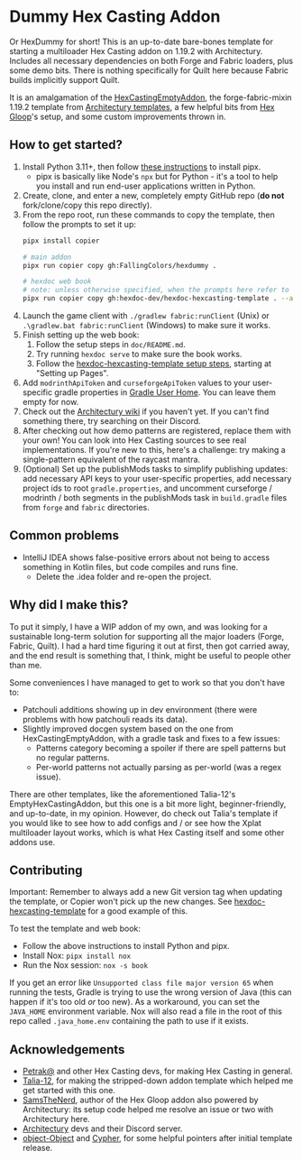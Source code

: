 # Dummy Hex Casting Addon

Or HexDummy for short! This is an up-to-date bare-bones template for starting a multiloader Hex Casting addon on
1.19.2 with Architectury. Includes all necessary dependencies on both Forge and Fabric loaders, plus some demo
bits. There is nothing specifically for Quilt here because Fabric builds implicitly support Quilt.

It is an amalgamation of the [HexCastingEmptyAddon](https://github.com/Talia-12/EmptyHexCastingAddon),
the forge-fabric-mixin 1.19.2 template
from [Architectury templates](https://github.com/architectury/architectury-templates), a few helpful bits from
[Hex Gloop](https://github.com/SamsTheNerd/HexGloop)'s setup, and some custom improvements thrown in.

## How to get started?

1. Install Python 3.11+, then follow [these instructions](https://pypa.github.io/pipx/#install-pipx) to install pipx.
   * pipx is basically like Node's `npx` but for Python - it's a tool to help you install and run end-user applications written in Python.
2. Create, clone, and enter a new, completely empty GitHub repo (**do not** fork/clone/copy this repo directly).
3. From the repo root, run these commands to copy the template, then follow the prompts to set it up:
   ```sh
   pipx install copier

   # main addon
   pipx run copier copy gh:FallingColors/hexdummy .
   
   # hexdoc web book
   # note: unless otherwise specified, when the prompts here refer to "package", it means the Python hexdoc addon package being created
   pipx run copier copy gh:hexdoc-dev/hexdoc-hexcasting-template . --answers-file .hexdoc-template-inputs.yml --skip .gitignore --defaults
   ```
4. Launch the game client with `./gradlew fabric:runClient` (Unix) or `.\gradlew.bat fabric:runClient` (Windows) to make sure it works.
5. Finish setting up the web book:
   1. Follow the setup steps in `doc/README.md`.
   2. Try running `hexdoc serve` to make sure the book works.
   3. Follow the [hexdoc-hexcasting-template setup steps](https://github.com/hexdoc-dev/hexdoc-hexcasting-template#setting-up-pages), starting at "Setting up Pages".
6. Add `modrinthApiToken` and `curseforgeApiToken` values to your user-specific gradle properties
   in [Gradle User Home](https://docs.gradle.org/current/userguide/directory_layout.html#dir:gradle_user_home).
   You can leave them empty for now.
7. Check out the [Architectury wiki](https://docs.architectury.dev/start) if you haven't yet. If you can't find
   something there, try searching on their Discord.
8. After checking out how demo patterns are registered, replace them with your own! You can look into Hex Casting
   sources to see real implementations. If you're new to this,
   here's a challenge: try making a single-pattern equivalent of the raycast mantra.
9. (Optional) Set up the publishMods tasks to simplify publishing updates: add necessary API keys to your
   user-specific properties, add necessary project ids to root `gradle.properties`, and uncomment
   curseforge / modrinth / both segments in the publishMods task in `build.gradle` files from `forge` and 
   `fabric` directories.

## Common problems

- IntelliJ IDEA shows false-positive errors about not being to access something in Kotlin files, but code compiles and
  runs fine.
    - Delete the .idea folder and re-open the project.

## Why did I make this?

To put it simply, I have a WIP addon of my own, and was looking for a sustainable long-term solution for supporting all the major loaders (Forge,
Fabric, Quilt). I had a hard time figuring it out at first, then got carried away, and the end result is something
that, I think, might be useful to people other than me.

Some conveniences I have managed to get to work so that you don't have to:

- Patchouli additions showing up in dev environment (there were problems with how patchouli reads its data).
- Slightly improved docgen system based on the one from HexCastingEmptyAddon, with a gradle task and fixes to a few
  issues:
    - Patterns category becoming a spoiler if there are spell patterns but no regular patterns.
    - Per-world patterns not actually parsing as per-world (was a regex issue).

There are other templates, like the aforementioned Talia-12's EmptyHexCastingAddon, but this one is a bit more
light, beginner-friendly, and up-to-date, in my opinion. However, do check out Talia's template if you would like
to see how to add configs and / or see how the Xplat multiloader layout works, which is what Hex Casting
itself and some other addons use.

## Contributing

Important: Remember to always add a new Git version tag when updating the template, or Copier won't pick up the new changes. See [hexdoc-hexcasting-template](https://github.com/hexdoc-dev/hexdoc-hexcasting-template) for a good example of this.

To test the template and web book:
- Follow the above instructions to install Python and pipx.
- Install Nox: `pipx install nox`
- Run the Nox session: `nox -s book`

If you get an error like `Unsupported class file major version 65` when running the tests, Gradle is trying to use the wrong version of Java (this can happen if it's too old *or* too new). As a workaround, you can set the `JAVA_HOME` environment variable. Nox will also read a file in the root of this repo called `.java_home.env` containing the path to use if it exists.

## Acknowledgements

- [Petrak@](https://github.com/gamma-delta) and other Hex Casting devs, for making Hex Casting in general.
- [Talia-12](https://github.com/Talia-12), for making the stripped-down addon template which helped me get started
  with this one.
- [SamsTheNerd](https://github.com/SamsTheNerd), author of the Hex Gloop addon also powered by Architectury: its
  setup code helped me resolve an issue or two with Architectury here.
- [Architectury](https://github.com/architectury) devs and their Discord server.
- [object-Object](https://github.com/object-Object) and [Cypher](https://github.com/Cypher121), for some
  helpful pointers after initial template release.
